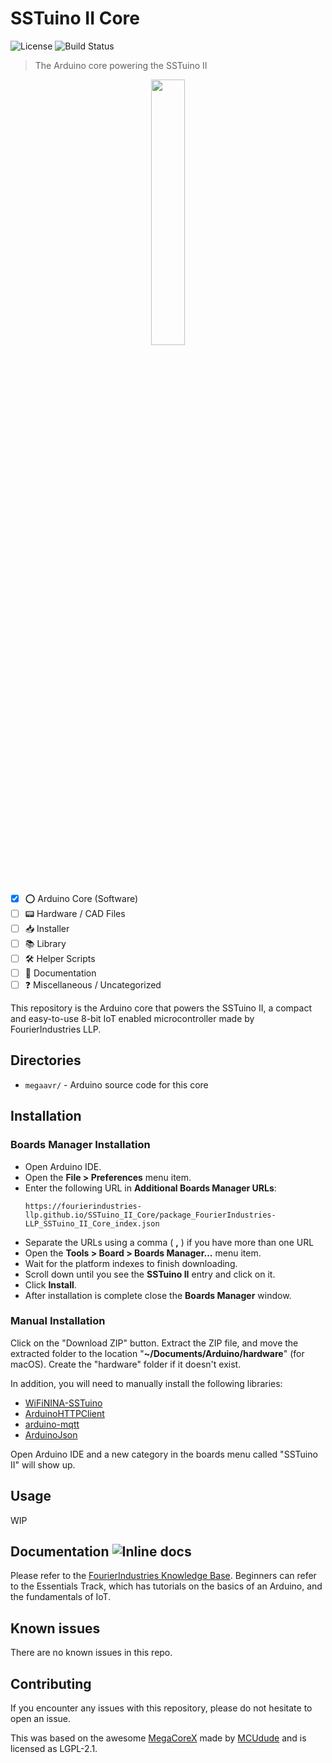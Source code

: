 # SSTuino II Core

![License](https://img.shields.io/github/license/FourierIndustries-LLP/SSTuino_II_Core) ![Build Status](https://travis-ci.org/dwyl/esta.svg?branch=master)

> The Arduino core powering the SSTuino II

<p align="center">
<img src="https://avatars.githubusercontent.com/u/82296175" width="33%" \>
</p>

- [x] ⭕️ Arduino Core (Software)
- [ ] 📟 Hardware / CAD Files
- [ ] 📥 Installer
- [ ] 📚 Library
- [ ] 🛠 Helper Scripts
- [ ] 📖 Documentation
- [ ] ❓ Miscellaneous / Uncategorized

This repository is the Arduino core that powers the SSTuino II, a compact and easy-to-use 8-bit IoT enabled microcontroller made by FourierIndustries LLP.

## Directories

* `megaavr/` - Arduino source code for this core

## Installation

### Boards Manager Installation

* Open Arduino IDE.
* Open the **File > Preferences** menu item.
* Enter the following URL in **Additional Boards Manager URLs**:
    ```
    https://fourierindustries-llp.github.io/SSTuino_II_Core/package_FourierIndustries-LLP_SSTuino_II_Core_index.json
    ```
* Separate the URLs using a comma ( **,** ) if you have more than one URL
* Open the **Tools > Board > Boards Manager...** menu item.
* Wait for the platform indexes to finish downloading.
* Scroll down until you see the **SSTuino II** entry and click on it.
* Click **Install**.
* After installation is complete close the **Boards Manager** window.

### Manual Installation

Click on the "Download ZIP" button. Extract the ZIP file, and move the extracted folder to the location "**~/Documents/Arduino/hardware**" (for macOS). Create the "hardware" folder if it doesn't exist.

In addition, you will need to manually install the following libraries:

* [WiFiNINA-SSTuino](https://github.com/FourierIndustries-LLP/WiFiNINA-SSTuino)
* [ArduinoHTTPClient](https://github.com/arduino-libraries/ArduinoHttpClient)
* [arduino-mqtt](https://github.com/256dpi/arduino-mqtt)
* [ArduinoJson](https://github.com/bblanchon/ArduinoJson)

Open Arduino IDE and a new category in the boards menu called "SSTuino II" will show up.

## Usage

WIP

## Documentation ![Inline docs](http://inch-ci.org/github/dwyl/hapi-auth-jwt2.svg?branch=master)

Please refer to the [FourierIndustries Knowledge Base](https://knowledge.fourier.industries). Beginners can refer to the Essentials Track, which has tutorials on the basics of an Arduino, and the fundamentals of IoT.

## Known issues

There are no known issues in this repo. 

## Contributing

If you encounter any issues with this repository, please do not hesitate to open an issue. 

This was based on the awesome [MegaCoreX](https://github.com/MCUdude/MegaCoreX) made by [MCUdude](https://github.com/MCUdude) and is licensed as LGPL-2.1. 
